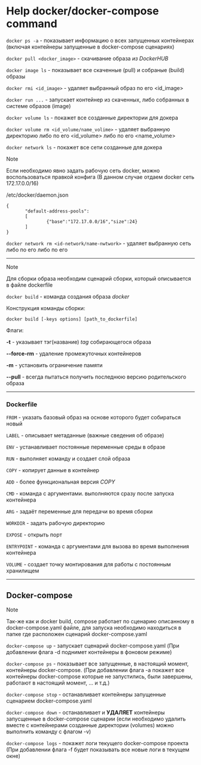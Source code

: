 # Help docker/docker-compose command

`docker ps -a` - показывает информацию о всех запущенных контейнерах (включая контейнеры запущенные в docker-compose сценариях)

`docker pull <docker_image>` - скачивание образа _из DockerHUB_

`docker image ls` - показывает все скаченные (pull) и собраные (build) образы

`docker rmi <id_image>` - удаляет выбранный образ по его <id_image>

`docker run ...` - запускает контейнер из скаченных, либо собранных в системе образов (image)

`docker volume ls` - покажет все созданные директории для докера

`docker volume rm <id_volume/name_volime>` - удаляет выбранную директорию либо по его <id_volume> либо по его <name_volume>

`docker network ls` - покажет все сети созданные для докера

> [!NOTE]
> Если необходимо явно задать рабочую сеть docker, можно воспользоваться правкой конфига (В данном случае отдаем docker сеть 172.17.0.0/16)
>
> 
> /etc/docker/daemon.json
> ```
> {
>        "default-address-pools":
>        [
>                {"base":"172.17.0.0/16","size":24}
>        ]
> }
> ```

`docker network rm <id-network/name-nwtwork>` - удаляет выбранную сеть либо по его <id-network> либо по его <name-nwtwork>

___

> [!NOTE]
>Для сборки образа необходим сценарий сборки, который описывается в файле dockerfile

`docker build` - команда создания образа _docker_

Конструкция команды сборки:

`docker build [-keys options] [path_to_dockerfile]`

Флаги:

**-t** - указывает тэг(название) _tag_ собирающегося образа

**--force-rm** - удаление промежуточных контейнеров

**-m** - установить ограничение памяти

**--pull** - всегда пытаться получить последнюю версию родительского образа

___

### Dockerfile

`FROM` - указать базовый образ на основе которого будет собираться новый

`LABEL` - описывает метаданные (важные сведения об образе)

`ENV` - устанавливает постоянные переменные среды в образе

`RUN` - выполняет команду и создает слой образа

`COPY` - копирует данные в контейнер

`ADD` - более функциональная версия _COPY_

`CMD` - команда с аргументами. выполняются сразу после запуска контейнера

`ARG` - задаёт переменные для передачи во время сборки

`WORKDIR` - задать рабочую директорию

`EXPOSE` - открыть порт

`ENTRYPOINT` - команда с аргументами для вызова во время выполнения контейнера

`VOLUME` - создает точку монтирования для работы с постоянным хранилищем

___

## Docker-compose

> [!NOTE]
>Так-же как и docker build, compose работает по сценарию описанному в docker-compose.yaml файле, для запуска необходимо находиться в папке где расположен сценарий docker-compose.yaml

`docker-compose up` - запускает сценарий docker-compose.yaml (При добавлении флага -d поднимет контейнеры в фоновом режиме)

`docker-compose ps` - показывает все запущенные, в настоящий момент, контейнеры docker-compose. (При добавлении флага -a покажет все контейнеры docker-compose которые не запустились, были завершены, работают в настоящий момент, ... и т.д.)

`docker-compose stop` - останавливает контейнеры запущенные сценарием docker-compose.yaml

`docker-compose down` - останавливает и **УДАЛЯЕТ** контейнеры запусщенные в docker-compose сценарии (если необходимо удалить вместе с контейнерами созданные директории (volumes) можно выполнить команду с флагом -v)

`docker-compose logs` - покажет логи текущего docker-compose проекта (При добавлении флага -f будет показывать все новые логи в текущем окне)
